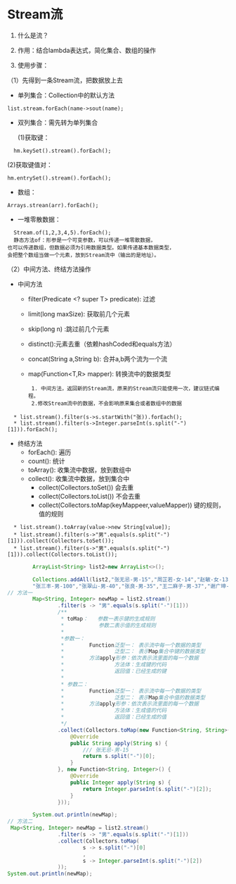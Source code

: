 # Stream流
1. 什么是流？


2. 作用：结合lambda表达式，简化集合、数组的操作


3. 使用步骤：

（1）先得到一条Stream流，把数据放上去

* 单列集合：Collection中的默认方法 
```
list.stream.forEach(name->sout(name);
```

* 双列集合：需先转为单列集合

  (1)获取键：
```
  hm.keySet().stream().forEach();
```
  (2)获取键值对：
```  
hm.entrySet().stream().forEach();
```

* 数组：

 ```
 Arrays.strean(arr).forEach();
 ```

* 一堆零散数据：
```
  Stream.of(1,2,3,4,5).forEach();
  静态方法of：形参是一个可变参数，可以传递一堆零散数据，
也可以传递数组，但数据必须为引用数据类型。如果传递基本数据类型，
会把整个数组当做一个元素，放到Stream流中（输出的是地址）。
```

（2）中间方法、终结方法操作

* 中间方法
  * filter(Predicate <? super T> predicate): 过滤
  * limit(long maxSize): 获取前几个元素
  * skip(long n) :跳过前几个元素
  * distinct():元素去重（依赖hashCoded和equals方法）
  * concat(String a,String b): 合并a,b两个流为一个流
  * map(Function<T,R> mapper): 转换流中的数据类型 

         1. 中间方法，返回新的Stream流，原来的Stream流只能使用一次，建议链式编程。
         2.修改Stream流中的数据，不会影响原来集合或者数组中的数据
```
  * list.stream().filter(s->s.startWith("张)).forEach();
  * list.stream().filter(s->Integer.parseInt(s.split("-")[1])).forEach();

```

* 终结方法
  * forEach(): 遍历
  * count(): 统计
  * toArray(): 收集流中数据，放到数组中
  * collect(): 收集流中数据，放到集合中
    * collect(Collectors.toSet())   会去重
    * collect(Collectors.toList())   不会去重
    * collect(Collectors.toMap(keyMappeer,valueMapper))   键的规则，值的规则
```
  * list.stream().toArray(value->new String[value]);
  * list.stream().filter(s->"男".equals(s.split("-")[1])).collect(Collectors.toSet());
  * list.stream().filter(s->"男".equals(s.split("-")[1])).collect(Collectors.toList());
```
```java
        ArrayList<String> list2=new ArrayList<>();

        Collections.addAll(list2,"张无忌-男-15","周芷若-女-14","赵敏-女-13","张强-男-20",
        "张三丰-男-100","张翠山-男-40","张良-男-35","王二麻子-男-37","谢广坤-男-40");
// 方法一
        Map<String, Integer> newMap = list2.stream()
                .filter(s -> "男".equals(s.split("-")[1]))
                /**
                 * toMap：   参数一表示键的生成规则
                 *           参数二表示值的生成规则
                 *
                 *参数一：
                 *        Function泛型一： 表示流中每一个数据的类型
                 *                泛型二： 表示Map集合中键的数据类型
                 *        方法apply形参：依次表示流里面的每一个数据
                 *                方法体：生成键的代码
                 *                返回值：已经生成的键
                 *
                 * 参数二：
                 *        Function泛型一： 表示流中每一个数据的类型
                 *                泛型二： 表示Map集合中值的数据类型
                 *        方法apply形参：依次表示流里面的每一个数据
                 *                方法体：生成值的代码
                 *                返回值：已经生成的值
                 */
                .collect(Collectors.toMap(new Function<String, String>() {
                    @Override
                    public String apply(String s) {
                        /// 张无忌-男-15
                        return s.split("-")[0];
                    }
                }, new Function<String, Integer>() {
                    @Override
                    public Integer apply(String s) {
                        return Integer.parseInt(s.split("-")[2]);
                    }
                }));

        System.out.println(newMap);
// 方法二
 Map<String, Integer> newMap = list2.stream()
                .filter(s -> "男".equals(s.split("-")[1]))
                .collect(Collectors.toMap(
                        s -> s.split("-")[0]
                        ,
                        s -> Integer.parseInt(s.split("-")[2])
                ));
System.out.println(newMap);
```
 
